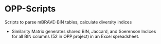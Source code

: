 # OPP-Scripts
Scripts to parse mBRAVE-BIN tables, calculate diversity indices
- Similarity Matrix generates shared BIN, Jaccard, and Soerenson Indices for all BIN columns (52 in OPP project) in an Excel spreadsheet.

